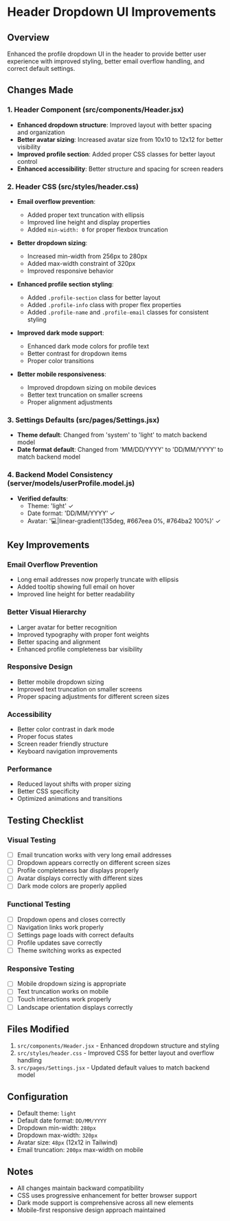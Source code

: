 # Header Dropdown UI Improvements

## Overview
Enhanced the profile dropdown UI in the header to provide better user experience with improved styling, better email overflow handling, and correct default settings.

## Changes Made

### 1. Header Component (src/components/Header.jsx)
- **Enhanced dropdown structure**: Improved layout with better spacing and organization
- **Better avatar sizing**: Increased avatar size from 10x10 to 12x12 for better visibility
- **Improved profile section**: Added proper CSS classes for better layout control
- **Enhanced accessibility**: Better structure and spacing for screen readers

### 2. Header CSS (src/styles/header.css)
- **Email overflow prevention**: 
  - Added proper text truncation with ellipsis
  - Improved line height and display properties
  - Added `min-width: 0` for proper flexbox truncation

- **Better dropdown sizing**:
  - Increased min-width from 256px to 280px
  - Added max-width constraint of 320px
  - Improved responsive behavior

- **Enhanced profile section styling**:
  - Added `.profile-section` class for better layout
  - Added `.profile-info` class with proper flex properties
  - Added `.profile-name` and `.profile-email` classes for consistent styling

- **Improved dark mode support**:
  - Enhanced dark mode colors for profile text
  - Better contrast for dropdown items
  - Proper color transitions

- **Better mobile responsiveness**:
  - Improved dropdown sizing on mobile devices
  - Better text truncation on smaller screens
  - Proper alignment adjustments

### 3. Settings Defaults (src/pages/Settings.jsx)
- **Theme default**: Changed from 'system' to 'light' to match backend model
- **Date format default**: Changed from 'MM/DD/YYYY' to 'DD/MM/YYYY' to match backend model

### 4. Backend Model Consistency (server/models/userProfile.model.js)
- **Verified defaults**: 
  - Theme: 'light' ✓
  - Date format: 'DD/MM/YYYY' ✓
  - Avatar: '💻|linear-gradient(135deg, #667eea 0%, #764ba2 100%)' ✓

## Key Improvements

### Email Overflow Prevention
- Long email addresses now properly truncate with ellipsis
- Added tooltip showing full email on hover
- Improved line height for better readability

### Better Visual Hierarchy
- Larger avatar for better recognition
- Improved typography with proper font weights
- Better spacing and alignment
- Enhanced profile completeness bar visibility

### Responsive Design
- Better mobile dropdown sizing
- Improved text truncation on smaller screens
- Proper spacing adjustments for different screen sizes

### Accessibility
- Better color contrast in dark mode
- Proper focus states
- Screen reader friendly structure
- Keyboard navigation improvements

### Performance
- Reduced layout shifts with proper sizing
- Better CSS specificity
- Optimized animations and transitions

## Testing Checklist

### Visual Testing
- [ ] Email truncation works with very long email addresses
- [ ] Dropdown appears correctly on different screen sizes
- [ ] Profile completeness bar displays properly
- [ ] Avatar displays correctly with different sizes
- [ ] Dark mode colors are properly applied

### Functional Testing
- [ ] Dropdown opens and closes correctly
- [ ] Navigation links work properly
- [ ] Settings page loads with correct defaults
- [ ] Profile updates save correctly
- [ ] Theme switching works as expected

### Responsive Testing
- [ ] Mobile dropdown sizing is appropriate
- [ ] Text truncation works on mobile
- [ ] Touch interactions work properly
- [ ] Landscape orientation displays correctly

## Files Modified
1. `src/components/Header.jsx` - Enhanced dropdown structure and styling
2. `src/styles/header.css` - Improved CSS for better layout and overflow handling
3. `src/pages/Settings.jsx` - Updated default values to match backend model

## Configuration
- Default theme: `light`
- Default date format: `DD/MM/YYYY`
- Dropdown min-width: `280px`
- Dropdown max-width: `320px`
- Avatar size: `48px` (12x12 in Tailwind)
- Email truncation: `200px` max-width on mobile

## Notes
- All changes maintain backward compatibility
- CSS uses progressive enhancement for better browser support
- Dark mode support is comprehensive across all new elements
- Mobile-first responsive design approach maintained
